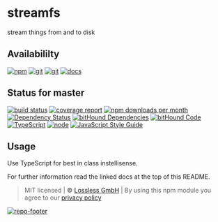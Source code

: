 # streamfs
stream things from and to disk

## Availabililty
[![npm](https://pushrocks.gitlab.io/assets/repo-button-npm.svg)](https://www.npmjs.com/package/streamfs)
[![git](https://pushrocks.gitlab.io/assets/repo-button-git.svg)](https://GitLab.com/pushrocks/streamfs)
[![git](https://pushrocks.gitlab.io/assets/repo-button-mirror.svg)](https://github.com/pushrocks/streamfs)
[![docs](https://pushrocks.gitlab.io/assets/repo-button-docs.svg)](https://pushrocks.gitlab.io/streamfs/)

## Status for master
[![build status](https://GitLab.com/pushrocks/streamfs/badges/master/build.svg)](https://GitLab.com/pushrocks/streamfs/commits/master)
[![coverage report](https://GitLab.com/pushrocks/streamfs/badges/master/coverage.svg)](https://GitLab.com/pushrocks/streamfs/commits/master)
[![npm downloads per month](https://img.shields.io/npm/dm/streamfs.svg)](https://www.npmjs.com/package/streamfs)
[![Dependency Status](https://david-dm.org/pushrocks/streamfs.svg)](https://david-dm.org/pushrocks/streamfs)
[![bitHound Dependencies](https://www.bithound.io/github/pushrocks/streamfs/badges/dependencies.svg)](https://www.bithound.io/github/pushrocks/streamfs/master/dependencies/npm)
[![bitHound Code](https://www.bithound.io/github/pushrocks/streamfs/badges/code.svg)](https://www.bithound.io/github/pushrocks/streamfs)
[![TypeScript](https://img.shields.io/badge/TypeScript-2.x-blue.svg)](https://nodejs.org/dist/latest-v6.x/docs/api/)
[![node](https://img.shields.io/badge/node->=%206.x.x-blue.svg)](https://nodejs.org/dist/latest-v6.x/docs/api/)
[![JavaScript Style Guide](https://img.shields.io/badge/code%20style-standard-brightgreen.svg)](http://standardjs.com/)

## Usage
Use TypeScript for best in class instellisense.

For further information read the linked docs at the top of this README.

> MIT licensed | **&copy;** [Lossless GmbH](https://lossless.gmbh)
| By using this npm module you agree to our [privacy policy](https://lossless.gmbH/privacy.html)

[![repo-footer](https://pushrocks.gitlab.io/assets/repo-footer.svg)](https://push.rocks)
